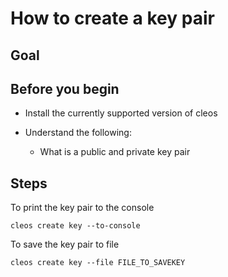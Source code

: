 # How to create a key pair

## Goal

## Before you begin

* Install the currently supported version of cleos

* Understand the following:
  * What is a public and private key pair

## Steps

To print the key pair to the console

```shell
cleos create key --to-console
```

To save the key pair to file

```shell
cleos create key --file FILE_TO_SAVEKEY
```